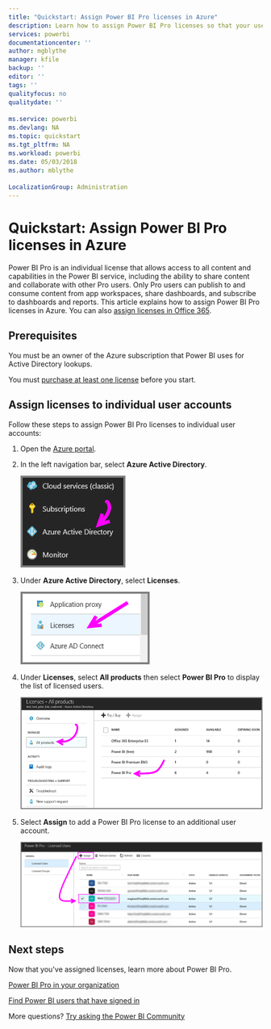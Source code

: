 ```yaml
---
title: "Quickstart: Assign Power BI Pro licenses in Azure"
description: Learn how to assign Power BI Pro licenses so that your users can access all content and capabilities in the Power BI service.
services: powerbi
documentationcenter: ''
author: mgblythe
manager: kfile
backup: ''
editor: ''
tags: ''
qualityfocus: no
qualitydate: ''

ms.service: powerbi
ms.devlang: NA
ms.topic: quickstart
ms.tgt_pltfrm: NA
ms.workload: powerbi
ms.date: 05/03/2018
ms.author: mblythe

LocalizationGroup: Administration
---
```


# Quickstart: Assign Power BI Pro licenses in Azure

Power BI Pro is an individual license that allows access to all content and capabilities in the Power BI service, including the ability to share content and collaborate with other Pro users. Only Pro users can publish to and consume content from app workspaces, share dashboards, and subscribe to dashboards and reports. This article explains how to assign Power BI Pro licenses in Azure. You can also [assign licenses in Office 365](service-admin-assigning-power-bi-pro-licenses.md).


## Prerequisites

You must be an owner of the Azure subscription that Power BI uses for Active Directory lookups.

You must [purchase at least one license](service-admin-purchasing-power-bi-pro.md) before you start.


## Assign licenses to individual user accounts

Follow these steps to assign Power BI Pro licenses to individual user accounts:

1. Open the [Azure portal](https://ms.portal.azure.com/#@microsoft.onmicrosoft.com/dashboard/private/39bc3cf7-31a4-43f6-954c-f2d69ca2f0). 

2. In the left navigation bar, select **Azure Active Directory**.

    ![Azure Active Directory](media/service-admin-assigning-power-bi-pro-licenses-azure/service-assigning-power-bi-pro-licenses-01.png)

3. Under **Azure Active Directory**, select **Licenses**.

    ![Licenses](media/service-admin-assigning-power-bi-pro-licenses-azure/service-assigning-power-bi-pro-licenses-02.png)

4. Under **Licenses**, select **All products** then select **Power BI Pro** to display the list of licensed users.

    ![Licenses - all products](media/service-admin-assigning-power-bi-pro-licenses-azure/service-assigning-power-bi-pro-licenses-03.png)

5. Select **Assign** to add a Power BI Pro license to an additional user account.

    ![Assign license](media/service-admin-assigning-power-bi-pro-licenses-azure/service-assigning-power-bi-pro-licenses-04.png)


## Next steps

Now that you've assigned licenses, learn more about Power BI Pro.

[Power BI Pro in your organization](service-admin-power-bi-pro-in-your-organization.md)

[Find Power BI users that have signed in](service-admin-access-usage.md)

More questions? [Try asking the Power BI Community](https://community.powerbi.com/)